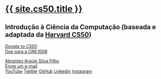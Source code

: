 # [{{ site.cs50.title }}](/)
## Introdução à Ciência da Computação (baseada e adaptada da [Harvard CS50](https://cs50.harvard.edu/x/))

[<i class="fa-sharp fa-regular fa-gift"></i> _Donate to CS50_<i aria-hidden="true" class="fas fa-external-link-alt ps-2"></i>](https://cs50.harvard.edu/donate)
<br />
[<i class="fa-sharp fa-regular fa-gift"></i> Doe para a CR6.100B<i aria-hidden="true" class="fas fa-external-link-alt ps-2"></i>](https://apoia.se/computacaoraiz)

[Abrantes Araújo Silva Filho](https://www.computacaoraiz.com.br)
<br />
[<i class="fa-regular fa-envelope"></i> Envie um e-mail](mailto:abrantesasf@computacaoraiz.com.br)
<br />
<a class="mr-1" href="https://www.youtube.com/computacaoraiz"><i aria-hidden="true" class="fa-brands fa-youtube" title="YouTube"></i><span class="sr-only">YouTube</span></a>
<a class="mr-1" href="https://twitter.com/computacaoraiz"><i aria-hidden="true" class="fa-brands fa-twitter" title="Twitter"></i><span class="sr-only">Twitter</span></a>
<a class="mr-1" href="https://github.com/computacaoraiz"><i aria-hidden="true" class="fa-brands fa-github" title="GitHub"></i><span class="sr-only">GitHub</span></a>
<a class="mr-1" href="https://www.linkedin.com/in/abrantes-filho/"><i aria-hidden="true" class="fa-brands fa-linkedin" title="LinkedIn"></i><span class="sr-only">LinkedIn</span></a>
<a class="mr-1" href="https://www.instagram.com/computacaoraiz/"><i aria-hidden="true" class="fa-brands fa-instagram" title="Instagram"></i><span class="sr-only">Instagram</span></a>

